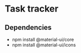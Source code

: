 <h1>Task tracker</h1>
<h2>Dependencies</h2>
<ul>
  <li>npm install @material-ui/core</li>
  <li>npm install @material-ui/icons</li>
</ul>
